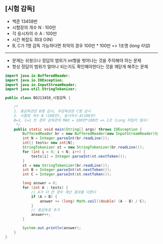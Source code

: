 ## [시험 감독]

- 백준 13458번
- 시험장의 개수 N : 100만
- 각 응시자의 수 A : 100만
- 시간 복잡도 최대 O(N)
- B, C가 1명 감독 가능하다면 최악의 경우 100만 * 100만 => 1조명 (*long 타입*) 

---
- 문제는 쉬웠으나 정답의 범위가 int형을 벗어나는 것을 주의해야 하는 문제
- 항상 정답의 범위가 얼마나 되는지도 확인해야한다는 것을 깨닫게 해주는 문제


```java
import java.io.BufferedReader;
import java.io.IOException;
import java.io.InputStreamReader;
import java.util.StringTokenizer;

public class BOJ13458_시험감독 {

    /*
    1. 총감독관은 B명 감시, 부감독관은 C명 감시
    2. 시험장 개수 N (100만), 응시자수 A(100만)
    B=1, C=1 인 경우 감독관의 MAX = 100만*100만 => 1조 (Long 타입이 필수)
     */
    public static void main(String[] args) throws IOException {
        BufferedReader br = new BufferedReader(new InputStreamReader(System.in));
        int N = Integer.parseInt(br.readLine());
        int[] tests= new int[N];
        StringTokenizer st = new StringTokenizer(br.readLine());
        for (int i = 0; i < N; i++) {
            tests[i] = Integer.parseInt(st.nextToken());
        }
        st = new StringTokenizer(br.readLine());
        int B = Integer.parseInt(st.nextToken());
        int C = Integer.parseInt(st.nextToken());

        long answer = 0;
        for (int A : tests) {
            // A가 더 큰 경우 계산 결과를 더한다
            if (A > B) {
                answer += (long) Math.ceil((double) (A - B) / C);
            }
            // 총감독관 추가
            answer++;
        }

        System.out.println(answer);
    }
}
```




